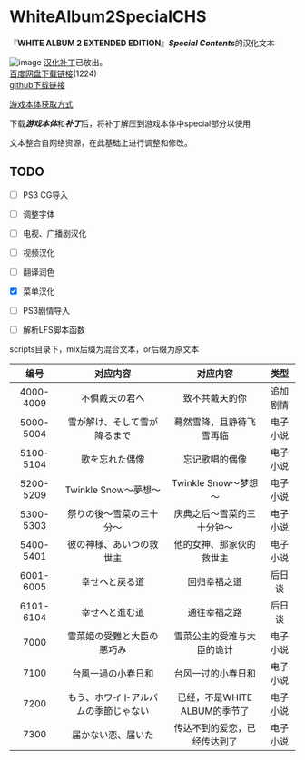 # WhiteAlbum2SpecialCHS
『**WHITE ALBUM 2 EXTENDED EDITION**』***Special Contents***的汉化文本

![image](https://github.com/xyx266617/WhiteAlbum2SpecialCHS/blob/main/image/menu1.png)
[汉化补丁](https://github.com/xyx266617/WhiteAlbum2SpecialCHS/releases/download/1.0/WHITE.ALBUM2.Special.Contents.rar)已放出。  
[百度网盘下载链接](https://pan.baidu.com/s/10nqnqC3zYkGYVroMsU7krg)(1224)  
[github下载链接](https://github.com/xyx266617/WhiteAlbum2SpecialCHS/releases/download/1.0/WHITE.ALBUM2.Special.Contents.rar)
  
[游戏本体获取方式](https://pan.huang1111.cn/s/A3gfB)
  
下载***游戏本体***和***补丁***后，将补丁解压到游戏本体中special部分以使用
  
文本整合自网络资源，在此基础上进行调整和修改。  
  

## TODO
- [ ] PS3 CG导入
- [ ] 调整字体
- [ ] 电视、广播剧汉化
- [ ] 视频汉化
- [ ] 翻译润色
- [x] 菜单汉化
- [ ] PS3剧情导入
- [ ] 解析LFS脚本函数
  
  
scripts目录下，mix后缀为混合文本，or后缀为原文本  


| 编号 | 对应内容 | 对应内容 | 类型 |
|:--:|:-----:|:----:|:---------:|
| 4000-4009 | 不倶戴天の君へ | 致不共戴天的你 | 追加剧情 |
| 5000-5004 | 雪が解け、そして雪が降るまで | 蓦然雪降，且静待飞雪再临 | 电子小说 |
| 5100-5104 | 歌を忘れた偶像 | 忘记歌唱的偶像 | 电子小说 |
| 5200-5209 | Twinkle Snow～夢想～ | Twinkle Snow～梦想～ | 电子小说 |
| 5300-5303 | 祭りの後～雪菜の三十分～ | 庆典之后～雪菜的三十分钟～ | 电子小说 |
| 5400-5401 | 彼の神様、あいつの救世主 | 他的女神、那家伙的救世主 | 电子小说 |
| 6001-6005 | 幸せへと戻る道 | 回归幸福之道 | 后日谈 |
| 6101-6104 | 幸せへと進む道 | 通往幸福之路 | 后日谈 |
| 7000 | 雪菜姫の受難と大臣の悪巧み | 雪菜公主的受难与大臣的诡计 | 电子小说 |
| 7100 | 台風一過の小春日和 | 台风一过的小春日和 | 电子小说 |
| 7200 | もう、ホワイトアルバムの季節じゃない | 已经，不是WHITE ALBUM的季节了 | 电子小说 |
| 7300 | 届かない恋、届いた | 传达不到的爱恋，已经传达到了 | 电子小说 |
